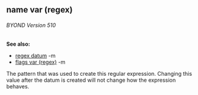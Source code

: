 ## name var (regex) 
###### BYOND Version 510
**See also:**
*   [regex datum](/ref/regex.md) -m
*   [flags var (regex)](/ref/regex/var/flags.md) -m

The pattern that was used to create this regular expression.
Changing this value after the datum is created will not change how the
expression behaves.